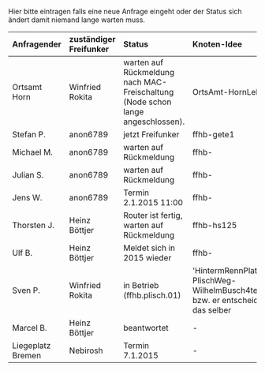 Hier bitte eintragen falls eine neue Anfrage eingeht oder der Status sich ändert damit niemand lange warten muss.

| Anfragender       | zuständiger Freifunker  | Status                                    | Knoten-Idee |
| :---------------- | :---------------------- | :---------------------------------------- | :---------- |
| Ortsamt Horn      | Winfried Rokita         | warten auf Rückmeldung nach MAC- Freischaltung (Node schon lange angeschlossen). | OrtsAmt-HornLehe |
| Stefan P.         | anon6789                | jetzt Freifunker                          | ffhb-gete1  |
| Michael M.        | anon6789                | warten auf Rückmeldung                    | ffhb-       |
| Julian S.         | anon6789                | warten auf Rückmeldung                    | ffhb-       |
| Jens W.           | anon6789                | Termin 2.1.2015 11:00                     | ffhb-       |
| Thorsten J.       | Heinz Böttjer           | Router ist fertig, warten auf Rückmeldung | ffhb-hs125  |
| Ulf B.            | Heinz Böttjer           | Meldet sich in 2015 wieder                | ffhb-       |
| Sven P.           | Winfried Rokita         | in Betrieb (ffhb.plisch.01)               | 'HintermRennPlatz-PlischWeg-WilhelmBusch4tel' bzw. er entscheidet das selber |
| Marcel B.         | Heinz Böttjer           | beantwortet                               | -           |
| Liegeplatz Bremen | Nebirosh                | Termin 7.1.2015                           | -           |
